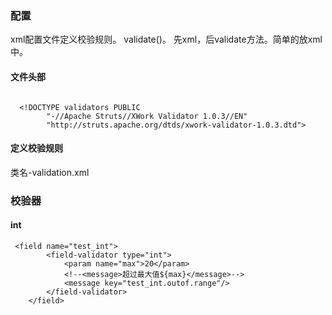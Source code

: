 ### 配置
xml配置文件定义校验规则。
validate()。
先xml，后validate方法。简单的放xml中。

#### 文件头部
```

  <!DOCTYPE validators PUBLIC
  		"-//Apache Struts//XWork Validator 1.0.3//EN"
  		"http://struts.apache.org/dtds/xwork-validator-1.0.3.dtd">
```
#### 定义校验规则
类名-validation.xml
### 校验器
#### int
```aidl
 <field name="test_int">
        <field-validator type="int">
            <param name="max">20</param>
            <!--<message>超过最大值${max}</message>-->
            <message key="test_int.outof.range"/>
        </field-validator>
    </field>
```

